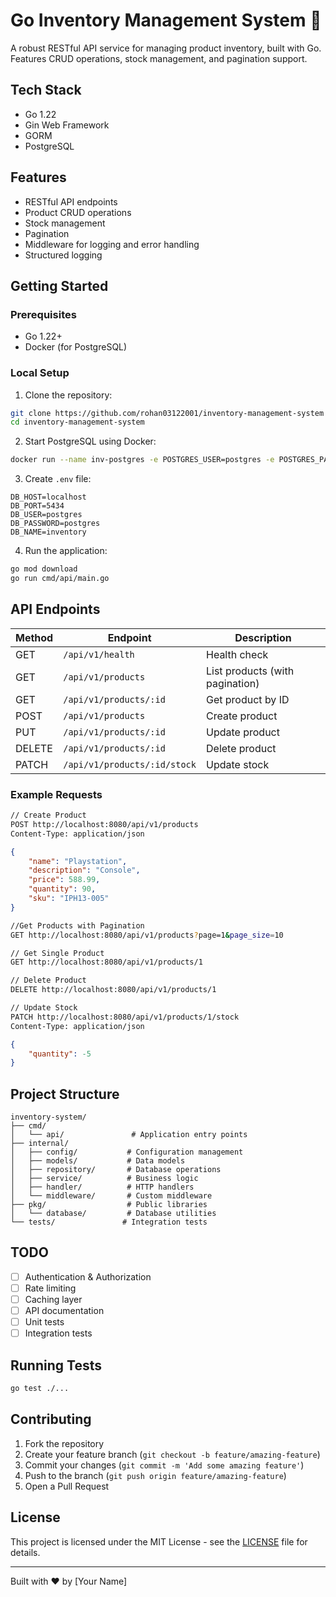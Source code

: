 # Go Inventory Management System 🚀

A robust RESTful API service for managing product inventory, built with Go. Features CRUD operations, stock management, and pagination support.

## Tech Stack
- Go 1.22
- Gin Web Framework
- GORM
- PostgreSQL

## Features
- RESTful API endpoints
- Product CRUD operations
- Stock management
- Pagination
- Middleware for logging and error handling
- Structured logging

## Getting Started

### Prerequisites
- Go 1.22+
- Docker (for PostgreSQL)

### Local Setup

1. Clone the repository:
```bash
git clone https://github.com/rohan03122001/inventory-management-system
cd inventory-management-system
```

2. Start PostgreSQL using Docker:
```bash
docker run --name inv-postgres -e POSTGRES_USER=postgres -e POSTGRES_PASSWORD=postgres -e POSTGRES_DB=inventory -p 5434:5432 -d postgres:14
```

3. Create `.env` file:
```env
DB_HOST=localhost
DB_PORT=5434
DB_USER=postgres
DB_PASSWORD=postgres
DB_NAME=inventory
```

4. Run the application:
```bash
go mod download
go run cmd/api/main.go
```

## API Endpoints

| Method | Endpoint | Description |
|--------|----------|-------------|
| GET | `/api/v1/health` | Health check |
| GET | `/api/v1/products` | List products (with pagination) |
| GET | `/api/v1/products/:id` | Get product by ID |
| POST | `/api/v1/products` | Create product |
| PUT | `/api/v1/products/:id` | Update product |
| DELETE | `/api/v1/products/:id` | Delete product |
| PATCH | `/api/v1/products/:id/stock` | Update stock |

### Example Requests

```bash
// Create Product
POST http://localhost:8080/api/v1/products
Content-Type: application/json
```
```json
{
    "name": "Playstation",
    "description": "Console",
    "price": 588.99,
    "quantity": 90,
    "sku": "IPH13-005"
}
```
```bash
//Get Products with Pagination
GET http://localhost:8080/api/v1/products?page=1&page_size=10
```
```bash
// Get Single Product
GET http://localhost:8080/api/v1/products/1
```
```bash
// Delete Product
DELETE http://localhost:8080/api/v1/products/1
```
```bash
// Update Stock
PATCH http://localhost:8080/api/v1/products/1/stock
Content-Type: application/json
```
```json
{
    "quantity": -5
}
```

## Project Structure
```
inventory-system/
├── cmd/
│   └── api/               # Application entry points
├── internal/
│   ├── config/           # Configuration management
│   ├── models/           # Data models
│   ├── repository/       # Database operations
│   ├── service/          # Business logic
│   ├── handler/          # HTTP handlers
│   └── middleware/       # Custom middleware
├── pkg/                  # Public libraries
│   └── database/         # Database utilities
└── tests/               # Integration tests
```

## TODO
- [ ] Authentication & Authorization
- [ ] Rate limiting
- [ ] Caching layer
- [ ] API documentation
- [ ] Unit tests
- [ ] Integration tests

## Running Tests
```bash
go test ./...
```

## Contributing
1. Fork the repository
2. Create your feature branch (`git checkout -b feature/amazing-feature`)
3. Commit your changes (`git commit -m 'Add some amazing feature'`)
4. Push to the branch (`git push origin feature/amazing-feature`)
5. Open a Pull Request

## License
This project is licensed under the MIT License - see the [LICENSE](LICENSE) file for details.

---
Built with ❤️ by [Your Name]
